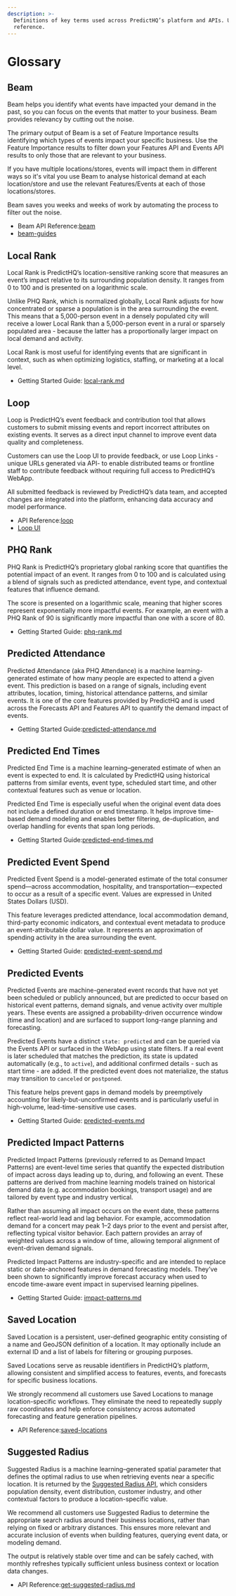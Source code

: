 ```yaml
---
description: >-
  Definitions of key terms used across PredictHQ’s platform and APIs. Use as a
  reference.
---
```


# Glossary

## Beam

Beam helps you identify what events have impacted your demand in the past, so you can focus on the events that matter to your business. Beam provides relevancy by cutting out the noise.

The primary output of Beam is a set of Feature Importance results identifying which types of events impact your specific business. Use the Feature Importance results to filter down your Features API and Events API results to only those that are relevant to your business.

If you have multiple locations/stores, events will impact them in different ways so it's vital you use Beam to analyse historical demand at each location/store and use the relevant Features/Events at each of those locations/stores.

Beam saves you weeks and weeks of work by automating the process to filter out the noise.

* Beam API Reference:[beam](../api/beam/ "mention")
* [beam-guides](guides/beam-guides/ "mention")

## Local Rank

Local Rank is PredictHQ’s location-sensitive ranking score that measures an event’s impact relative to its surrounding population density. It ranges from 0 to 100 and is presented on a logarithmic scale.

Unlike PHQ Rank, which is normalized globally, Local Rank adjusts for how concentrated or sparse a population is in the area surrounding the event. This means that a 5,000-person event in a densely populated city will receive a lower Local Rank than a 5,000-person event in a rural or sparsely populated area - because the latter has a proportionally larger impact on local demand and activity.

Local Rank is most useful for identifying events that are significant in context, such as when optimizing logistics, staffing, or marketing at a local level.

* Getting Started Guide: [local-rank.md](predicthq-data/ranks/local-rank.md "mention")

## Loop

Loop is PredictHQ’s event feedback and contribution tool that allows customers to submit missing events and report incorrect attributes on existing events. It serves as a direct input channel to improve event data quality and completeness.

Customers can use the Loop UI to provide feedback, or use Loop Links - unique URLs generated via API- to enable distributed teams or frontline staff to contribute feedback without requiring full access to PredictHQ’s WebApp.

All submitted feedback is reviewed by PredictHQ’s data team, and accepted changes are integrated into the platform, enhancing data accuracy and model performance.

* API Reference:[loop](../api/loop/ "mention")
* [Loop UI](https://loop.predicthq.com/)

## PHQ Rank

PHQ Rank is PredictHQ’s proprietary global ranking score that quantifies the potential impact of an event. It ranges from 0 to 100 and is calculated using a blend of signals such as predicted attendance, event type, and contextual features that influence demand.

The score is presented on a logarithmic scale, meaning that higher scores represent exponentially more impactful events. For example, an event with a PHQ Rank of 90 is significantly more impactful than one with a score of 80.

* Getting Started Guide: [phq-rank.md](predicthq-data/ranks/phq-rank.md "mention")

## Predicted Attendance

Predicted Attendance (aka PHQ Attendance) is a machine learning-generated estimate of how many people are expected to attend a given event. This prediction is based on a range of signals, including event attributes, location, timing, historical attendance patterns, and similar events. It is one of the core features provided by PredictHQ and is used across the Forecasts API and Features API to quantify the demand impact of events.

* Getting Started Guide:[predicted-attendance.md](predicthq-data/predicted-attendance.md "mention")

## Predicted End Times

Predicted End Time is a machine learning–generated estimate of when an event is expected to end. It is calculated by PredictHQ using historical patterns from similar events, event type, scheduled start time, and other contextual features such as venue or location.

Predicted End Time is especially useful when the original event data does not include a defined duration or end timestamp. It helps improve time-based demand modeling and enables better filtering, de-duplication, and overlap handling for events that span long periods.

* Getting Started Guide:[predicted-end-times.md](predicthq-data/predicted-end-times.md "mention")

## Predicted Event Spend

Predicted Event Spend is a model-generated estimate of the total consumer spend—across accommodation, hospitality, and transportation—expected to occur as a result of a specific event. Values are expressed in United States Dollars (USD).

This feature leverages predicted attendance, local accommodation demand, third-party economic indicators, and contextual event metadata to produce an event-attributable dollar value. It represents an approximation of spending activity in the area surrounding the event.

* Getting Started Guide: [predicted-event-spend.md](predicthq-data/predicted-event-spend.md "mention")

## Predicted Events

Predicted Events are machine-generated event records that have not yet been scheduled or publicly announced, but are predicted to occur based on historical event patterns, demand signals, and venue activity over multiple years. These events are assigned a probability-driven occurrence window (time and location) and are surfaced to support long-range planning and forecasting.

Predicted Events have a distinct `state: predicted` and can be queried via the Events API or surfaced in the WebApp using state filters. If a real event is later scheduled that matches the prediction, its state is updated automatically (e.g., to `active`), and additional confirmed details - such as start time - are added. If the predicted event does not materialize, the status may transition to `canceled` or `postponed`.

This feature helps prevent gaps in demand models by preemptively accounting for likely-but-unconfirmed events and is particularly useful in high-volume, lead-time-sensitive use cases.

* Getting Started Guide: [predicted-events.md](predicthq-data/predicted-events.md "mention")

## Predicted Impact Patterns

Predicted Impact Patterns (previously referred to as Demand Impact Patterns) are event-level time series that quantify the expected distribution of impact across days leading up to, during, and following an event. These patterns are derived from machine learning models trained on historical demand data (e.g. accommodation bookings, transport usage) and are tailored by event type and industry vertical.

Rather than assuming all impact occurs on the event date, these patterns reflect real-world lead and lag behavior. For example, accommodation demand for a concert may peak 1–2 days prior to the event and persist after, reflecting typical visitor behavior. Each pattern provides an array of weighted values across a window of time, allowing temporal alignment of event-driven demand signals.

Predicted Impact Patterns are industry-specific and are intended to replace static or date-anchored features in demand forecasting models. They’ve been shown to significantly improve forecast accuracy when used to encode time-aware event impact in supervised learning pipelines.

* Getting Started Guide: [impact-patterns.md](predicthq-data/impact-patterns.md "mention")

## Saved Location

Saved Location is a persistent, user-defined geographic entity consisting of a name and GeoJSON definition of a location. It may optionally include an external ID and a list of labels for filtering or grouping purposes.

Saved Locations serve as reusable identifiers in PredictHQ’s platform, allowing consistent and simplified access to features, events, and forecasts for specific business locations.

We strongly recommend all customers use Saved Locations to manage location-specific workflows. They eliminate the need to repeatedly supply raw coordinates and help enforce consistency across automated forecasting and feature generation pipelines.

* API Reference:[saved-locations](../api/saved-locations/ "mention")

## Suggested Radius

Suggested Radius is a machine learning–generated spatial parameter that defines the optimal radius to use when retrieving events near a specific location. It is returned by the [Suggested Radius API](../api/suggested-radius/get-suggested-radius.md), which considers population density, event distribution, customer industry, and other contextual factors to produce a location-specific value.

We recommend all customers use Suggested Radius to determine the appropriate search radius around their business locations, rather than relying on fixed or arbitrary distances. This ensures more relevant and accurate inclusion of events when building features, querying event data, or modeling demand.

The output is relatively stable over time and can be safely cached, with monthly refreshes typically sufficient unless business context or location data changes.

* API Reference:[get-suggested-radius.md](../api/suggested-radius/get-suggested-radius.md "mention")
